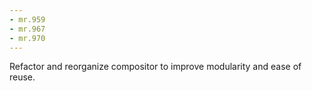 ```yaml
---
- mr.959
- mr.967
- mr.970
---
```

Refactor and reorganize compositor to improve modularity and ease of reuse.
